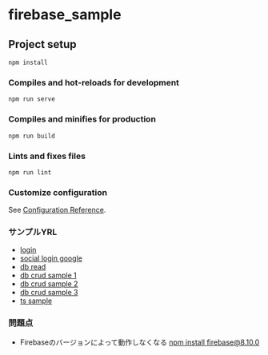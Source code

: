 # firebase_sample

## Project setup
```
npm install
```

### Compiles and hot-reloads for development
```
npm run serve
```

### Compiles and minifies for production
```
npm run build
```

### Lints and fixes files
```
npm run lint
```

### Customize configuration
See [Configuration Reference](https://cli.vuejs.org/config/).


### サンプルYRL
- [login](https://qiita.com/sin_tanaka/items/ea149a33bd9e4b388241)
- [social login google](https://dev.to/itscasey/vue-firebase-google-easy-authentication-20ac)
- [db read](https://www.harubears.com/tech/vue-js/vue3-cli-with-firestore/)
- [db crud sample 1](https://softauthor.com/vue-firestore-crud-app-authentication/)
- [db crud sample 2](https://softauthor.com/firestore-querying-filtering-data-for-web/)
- [db crud sample 3](https://www.bezkoder.com/vue-3-firebase/)
- [ts sample](https://zenn.dev/kasu/articles/70a77bd2d1ee01)
### 問題点
- Firebaseのバージョンによって動作しなくなる [npm install firebase@8.10.0](https://www.bezkoder.com/vue-3-firebase/)
